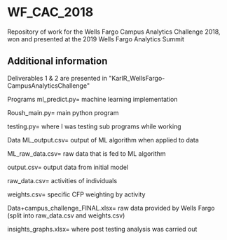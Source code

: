 # WF_CAC_2018
Repository of work for the Wells Fargo Campus Analytics Challenge 2018, won and presented at the 2019 Wells Fargo Analytics Summit

## Additional information
Deliverables 1 & 2 are presented in "KarlR_WellsFargo-CampusAnalyticsChallenge"

Programs
ml_predict.py= machine learning implementation

Roush_main.py= main python program

testing.py= where I was testing sub programs while working

Data
ML_output.csv= output of ML algorithm when applied to data

ML_raw_data.csv= raw data that is fed to ML algorithm

output.csv= output data from initial model

raw_data.csv= activities of individuals

weights.csv= specific CFP weighting by activity

Data+campus_challenge_FINAL.xlsx= raw data provided by Wells Fargo (split into raw_data.csv and weights.csv)

insights_graphs.xlsx= where post testing analysis was carried out

